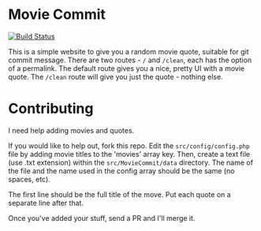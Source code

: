 Movie Commit
============================
[![Build Status](https://travis-ci.org/davidstanley01/MovieCommit.png?branch=master)](https://travis-ci.org/davidstanley01/MovieCommit)

This is a simple website to give you a random movie quote, suitable for git commit message. There are two routes - `/` and `/clean`, each has the option of a permalink. The default route gives you a nice, pretty UI with a movie quote.  The `/clean` route will give you just the quote - nothing else.

Contributing
============

I need help adding movies and quotes.

If you would like to help out, fork this repo.  Edit the `src/config/config.php` file by adding movie titles to the 'movies' array key. Then, create a text file (use .txt extension) within the `src/MovieCommit/data` directory. The name of the file and the name used in the config array should be the same (no spaces, etc).

The first line should be the full title of the move. Put each quote on a separate line after that.

Once you've added your stuff, send a PR and I'll merge it.